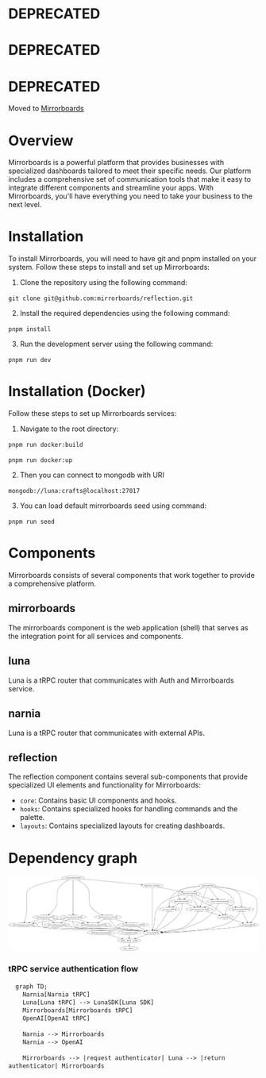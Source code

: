 # DEPRECATED
# DEPRECATED
# DEPRECATED

Moved to [Mirrorboards](https://github.com/mirrorboards/mirrorboards)


# Overview

Mirrorboards is a powerful platform that provides businesses with specialized dashboards tailored to meet their specific needs. Our platform includes a comprehensive set of communication tools that make it easy to integrate different components and streamline your apps. With Mirrorboards, you'll have everything you need to take your business to the next level.

# Installation

To install Mirrorboards, you will need to have git and pnpm installed on your system. Follow these steps to install and set up Mirrorboards:

1. Clone the repository using the following command:

`git clone git@github.com:mirrorboards/reflection.git`

2. Install the required dependencies using the following command:

`pnpm install`

3. Run the development server using the following command:

`pnpm run dev`

# Installation (Docker)

Follow these steps to set up Mirrorboards services:

1. Navigate to the root directory:

`pnpm run docker:build`

`pnpm run docker:up`

2. Then you can connect to mongodb with URI

`mongodb://luna:crafts@localhost:27017`

3. You can load default mirrorboards seed using command:

`pnpm run seed`

# Components

Mirrorboards consists of several components that work together to provide a comprehensive platform.

## mirrorboards

The mirrorboards component is the web application (shell) that serves as the integration point for all services and components.

## luna

Luna is a tRPC router that communicates with Auth and Mirrorboards service.

## narnia

Luna is a tRPC router that communicates with external APIs.

## reflection

The reflection component contains several sub-components that provide specialized UI elements and functionality for Mirrorboards:

- `core`: Contains basic UI components and hooks.
- `hooks`: Contains specialized hooks for handling commands and the palette.
- `layouts`: Contains specialized layouts for creating dashboards.


# Dependency graph

![Dependency graph](./graph.png)

### tRPC service authentication flow

```mermaid
  graph TD;
    Narnia[Narnia tRPC]
    Luna[Luna tRPC] --> LunaSDK[Luna SDK]
    Mirrorboards[Mirrorboards tRPC]
    OpenAI[OpenAI tRPC]

    Narnia --> Mirrorboards
    Narnia --> OpenAI

    Mirrorboards --> |request authenticator| Luna --> |return authenticator| Mirrorboards

```
